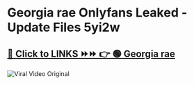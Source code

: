 
 # Georgia rae Onlyfans Leaked - Update Files 5yi2w

## <h2><a href="https://clipsfans.com/Georgia_rae&ref=git">🔗 Click to LINKS ⏩⏩ 👉 🟢 Georgia rae </a></h2>

<a href="https://clipsfans.com/Georgia_rae&ref=git" rel="nofollow" data-target="animated-image.originalLink"><img src="https://i.ibb.co.com/xMMVF88/686577567.gif" alt="Viral Video Original" style="max-width: 100%; display: inline-block;" data-target="animated-image.originalImage"></a>

